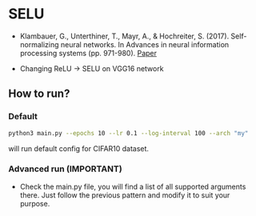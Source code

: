 # SELU
- Klambauer, G., Unterthiner, T., Mayr, A., & Hochreiter, S. (2017). Self-normalizing neural networks. In Advances in neural information processing systems (pp. 971-980). [Paper](http://papers.nips.cc/paper/6698-self-normalizing-neural-networks.pdf)

- Changing ReLU -> SELU on VGG16 network
## How to run?

### Default
```bash
python3 main.py --epochs 10 --lr 0.1 --log-interval 100 --arch "my"
```
will run default config for CIFAR10 dataset.

### Advanced run (IMPORTANT)

- Check the main.py file, you will find a list of all supported arguments there. Just follow the previous pattern and modify it to suit your purpose.
